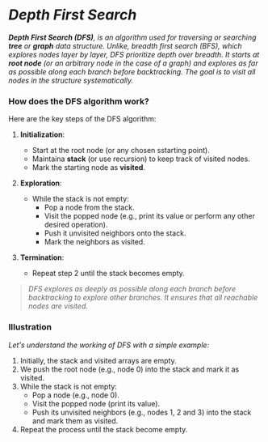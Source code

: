 # _Depth First Search_

_**Depth First Search (DFS)**, is an algorithm used for traversing or searching **tree** or **graph** data structure. Unlike, breadth first search (BFS), which explores nodes layer by layer, DFS prioritize depth over breadth. It starts at **root node** (or an arbitrary node in the case of a graph) and explores as far as possible along each branch before backtracking. The goal is to visit all nodes in the structure systematically._

### How does the DFS algorithm work?
Here are the key steps of the DFS algorithm:
1. **Initialization**:
    - Start at the root node (or any chosen sstarting point).
    - Maintaina **stack** (or use recursion) to keep track of visited nodes.
    - Mark the starting node as **visited**.
  
2. **Exploration**:
    - While the stack is not empty:
        - Pop a node from the stack.
        - Visit the popped node (e.g., print its value or perform any other desired operation).
        - Push it unvisited neighbors onto the stack.
        - Mark the neighbors as visited.
     
3. **Termination**:
    - Repeat step 2 until the stack becomes empty.
  
> _DFS explores as deeply as possible along each branch before backtracking to explore other branches. It ensures that all reachable nodes are visited._

### Illustration
_Let's understand the working of DFS with a simple example:_
1. Initially, the stack and visited arrays are empty.
2. We push the root node (e.g., node 0) into the stack and mark it as visited.
3. While the stack is not empty:
    - Pop a node (e.g., node 0).
    - Visit the popped node (print its value).
    - Push its unvisited neighbors (e.g., nodes 1, 2 and 3) into the stack and mark them as visited.
4. Repeat the process until the stack become empty.

